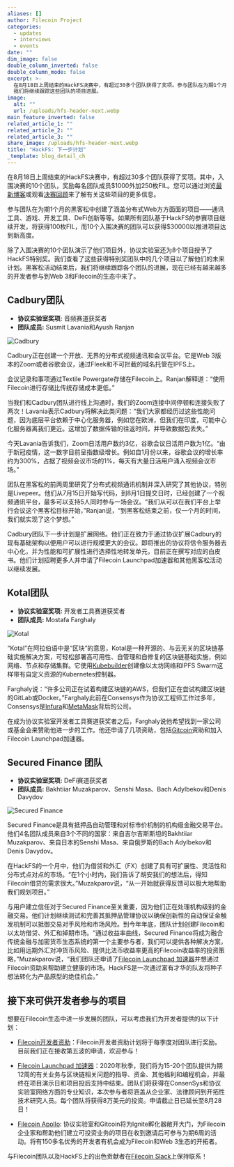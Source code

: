 ```yaml
---
aliases: []
author: Filecoin Project
categories:
  - updates
  - interviews
  - events
date: ""
dim_image: false
double_column_inverted: false
double_column_mode: false
excerpt: >-
  在8月18日上周结束的HackFS决赛中，有超过30多个团队获得了奖项。参与团队在为期1个月的黑客松中创建了涵盖分布式Web方方面面的项目——通讯工具、游戏、开发工具、DeFi创新等等。
  我们将继续跟踪这些团队的项目进展。
image:
  alt: ""
  url: /uploads/hfs-header-next.webp
main_feature_inverted: false
related_article_1: ""
related_article_2: ""
related_article_3: ""
share_image: /uploads/hfs-header-next.webp
title: "HackFS: 下一步计划"
_template: blog_detail_ch
---
```


在8月18日上周结束的HackFS决赛中，有超过30多个团队获得了奖项。其中，入围决赛的10个团队，奖励每名团队成员$1000外加250枚FIL。您可以通过浏览[最新博客](/blog/hackfs-finale/)或观看[决赛回顾](https://www.youtube.com/watch?v=GibA0t0z_9w)来了解有关这些项目的更多信息。

参与团队在为期1个月的黑客松中创建了涵盖分布式Web方方面面的项目——通讯工具、游戏、开发工具、DeFi创新等等。如果所有团队基于HackFS的参赛项目继续开发，将获得100枚FIL，而10个入围决赛的团队可以获得$30000以推进项目达到新高度。

除了入围决赛的10个团队演示了他们项目外，协议实验室还为8个项目授予了HackFS特别奖。我们查看了这些获得特别奖团队中的几个项目以了解他们的未来计划。黑客松活动结束后，我们将继续跟踪各个团队的进展，现在已经有越来越多的开发者参与到Web 3和Filecoin的生态中来了。

## Cadbury团队

- **协议实验室奖项:** 音频赛道获奖者
- **团队成员:** Susmit Lavania和Ayush Ranjan

![Cadbury](/vintage/images/blog/hfs-cadbury.jpg)

Cadbury正在创建一个开放、无界的分布式视频通讯和会议平台。它是Web 3版本的Zoom或者谷歌会议，通过Fleek和不可拦截的域名托管在IPFS上。

会议记录和事项通过Textile Powergate存储在Filecoin上。Ranjan解释道：“使用Filecoin进行存储比传统存储成本更低。”

当我们和Cadbury团队进行线上沟通时，我们的Zoom连接中间停顿和连接失败了两次！Lavania表示Cadbury将解决此类问题：“我们大家都经历过这些性能问题，因为底层平台依赖于中心化服务器，例如您在欧洲，但我们在印度，可能中心化服务器离我们更近。这增加了数据传输的往返时间，并导致数据包丢失。”

今天Lavania告诉我们，Zoom日活用户数约3亿，谷歌会议日活用户数为1亿。“由于新冠疫情，这一数字目前呈指数级增长。例如自1月份以来，谷歌会议的增长率约为300%，占据了视频会议市场的1%，每天有大量日活用户涌入视频会议市场。”

团队在黑客松的前两周里研究了分布式视频通讯机制并深入研究了其他协议，特别是Livepeer。他们从7月15日开始写代码，到8月1日提交日时，已经创建了一个视频通讯平台，最多可以支持5人同时参与一场会议。“我们从可以在我们平台上举行会议这个黑客松目标开始，”Ranjan说，“到黑客松结束之前，仅一个月的时间，我们就实现了这个梦想。”

Cadbury团队下一步计划是扩展网络。他们正在致力于通过协议扩展Cadbury的现有基础架构以便用户可以进行规模更大的会议。即将推出的协议将信令服务器去中心化，并为性能和可扩展性进行选择性地转发单元，目前正在撰写对应的白皮书。他们计划招聘更多人并申请了Filecoin Launchpad加速器和其他黑客松活动以继续发展。

## Kotal团队

- **协议实验室奖项:** 开发者工具赛道获奖者
- **团队成员:** Mostafa Farghaly

![Kotal](/vintage/images/blog/hfs-kotal.jpg)

“Kotal”在阿拉伯语中是“区块”的意思，Kotal是一种开源的、与云无关的区块链基础实施解决方案，可轻松部署高可用性、自管理和自修复的区块链基础实施，例如网络、节点和存储集群。它使用[Kubebuilder](https://book.kubebuilder.io/)创建像以太坊网络和IPFS Swarm这样带有自定义资源的Kubernetes控制器。

Farghaly说：“许多公司正在试着构建区块链的AWS，但我们正在尝试构建区块链的GitLab或Docker。”Farghaly此前在Consensys作为协议工程师工作过多年，Consensys是[Infura](https://infura.io/)和[MetaMask](https://metamask.io/)背后的公司。

在成为协议实验室开发者工具赛道获奖者之后，Farghaly说他希望找到一家公司或基金会来赞助他进一步的工作。他还申请了几项资助，包括[Gitcoin](https://gitcoin.co/grants/)资助和加入Filecoin Launchpad加速器。

## Secured Finance 团队

- **协议实验室奖项:** DeFi赛道获奖者
- **团队成员:** Bakhtiiar Muzakparov、Senshi Masa、Bach Adylbekov和Denis Davydov

![Secured Finance](/vintage/images/blog/hfs-secured-finance.jpg)

Secured Finance是具有抵押品自动管理和对标市价机制的机构级金融交易平台。他们4名团队成员来自3个不同的国家：来自吉尔吉斯斯坦的Bakhtiiar Muzakparov、来自日本的Senshi Masa、来自俄罗斯的Bach Adylbekov和Denis Davydov。

在HackFS的一个月中，他们为借贷和外汇（FX）创建了具有可扩展性、灵活性和分布式点对点的市场。“在1个小时内，我们告诉了胡安我们的想法后，得知Filecoin借贷的需求很大。”Muzakparov说，“从一开始就获得反馈可以极大地帮助我们规划项目。”

与用户建立信任对于Secured Finance至关重要，因为他们正在处理机构级别的金融交易。他们计划继续测试和完善其抵押品管理协议以确保创新性的自动保证金触发机制可以抵御交易对手风险和市场风险。到今年年底，团队计划创建Filecoin和以太坊借贷、外汇和掉期市场。“通过收益率曲线，Secured Finance将成为融合传统金融与加密货币生态系统的第一个主要参与者，我们可以提供各种解决方案，比如用远期外汇对冲货币风险、提供比法币收益率更高的Filecoin收益率的投资策略，”Muzakparov说，“我们团队还申请了[Filecoin Launchpad 加速器](https://tachyon.xyz/)并想通过Filecoin资助来帮助建立健康的市场。HackFS是一次通过富有才华的队友将种子想法转化为产品原型的绝佳机会。”

## 接下来可供开发者参与的项目

想要在Filecoin生态中进一步发展的团队，可以考虑我们为开发者提供的以下计划：

- [Filecoin开发者资助](/grants)：Filecoin开发者资助计划将于每季度对团队进行奖励。目前我们正在接收第五波的申请，欢迎参与！

- [Filecoin Launchpad 加速器](https://tachyon.xyz/)：2020年秋季，我们将为15-20个团队提供为期12周的有关业务与区块链相关问题的指导、资金、其他福利和编程机会，并最终在项目演示日和项目投后支持中结束。团队们将获得在ConsenSys和协议实验室网络方面的专业知识，本次参与者将涵盖从企业家、法律顾问到开拓性技术研究人员。每个团队将获得8万美元的投资。申请截止日已延长至8月28日！

- [Filecoin Apollo](https://gitcoin.co/blog/apollo/): 协议实验室和Gitcoin将为Ignite孵化器敞开大门，为Filecoin企业家和帮助他们建立可投资业务的项目在收到邀请后可参与为期6周的活动。将有150多名优秀的开发者有机会成为Filecoin和Web 3生态的开拓者。

与Filecoin团队以及HackFS上的出色贡献者在[Filecoin Slack](/slack)上保持联系！
